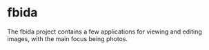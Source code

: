 # fbida
The fbida project contains a few applications for viewing and editing images, with the main focus being photos.

